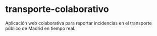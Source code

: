 # transporte-colaborativo
Aplicación web colaborativa para reportar incidencias en el transporte público de Madrid en tiempo real.
